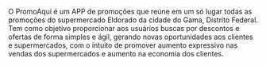 O PromoAqui é um APP de promoções que reúne em um só lugar todas as promoções do supermercado Eldorado da cidade do Gama, Distrito Federal. 
Tem como objetivo proporcionar aos usuários buscas por descontos e ofertas de forma simples e ágil, gerando novas oportunidades aos clientes e supermercados, com o intuito de promover aumento expressivo nas vendas dos supermercados e aumento na economia dos clientes. 
